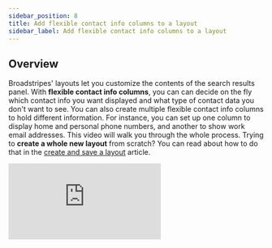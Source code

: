 ```yaml
---
sidebar_position: 8
title: Add flexible contact info columns to a layout
sidebar_label: Add flexible contact info columns to a layout
---
```


## Overview
Broadstripes' layouts let you customize the contents of the search results panel. With **flexible contact info columns**, you can can decide on the fly which contact info you want displayed and what type of contact data you don't want to see. You can also create multiple flexible contact info columns to hold different information. For instance, you can set up one column to display home and personal phone numbers, and another to show work email addresses.
This video will walk you through the whole process.
Trying to **create a whole new layout** from scratch? You can read about how to do that in the [create and save a layout](https://help.broadstripes.com/help-articles/using-broadstripes/customize/save-a-layout/) article.

<div style={{padding: '62.5% 0 0 0', position: 'relative'}}>
  <iframe 
    src="https://player.vimeo.com/video/718032938?badge=0&amp;autopause=0&amp;player_id=0&amp;app_id=58479" 
    style={{position: 'absolute', top: 0, left: 0, width: '100%', height: '100%'}}
    frameBorder="0" 
    allow="autoplay; fullscreen; picture-in-picture" 
    title="Flexible Contact Info Columns">
  </iframe>
</div>
